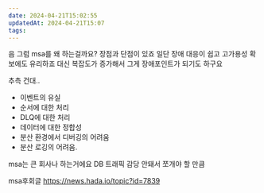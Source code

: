 ```yaml
---
date: 2024-04-21T15:02:55
updatedAt: 2024-04-21T15:07
tags: 
---
```

음 그럼 msa를 왜 하는걸까요?
장점과 단점이 있죠
일단 장애 대응이 쉽고
고가용성 확보에도 유리하죠
대신 복잡도가 증가해서
그게 장애포인트가 되기도 하구요

추측 건대.. 
- 이벤트의 유실
- 순서에 대한 처리
- DLQ에 대한 처리
- 데이터에 대한 정합성
- 분산 환경에서 디버깅의 어려움
- 분산 로깅의 어려움.


msa는 큰 회사나 하는거에요
DB 트래픽 감당 안돼서 쪼개야 할 만큼

msa후회글
https://news.hada.io/topic?id=7839